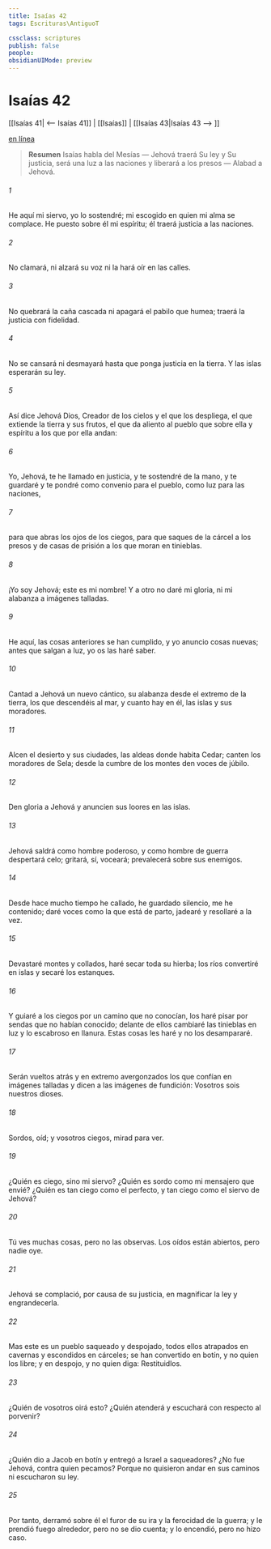 ```yaml
---
title: Isaías 42
tags: Escrituras\AntiguoT

cssclass: scriptures
publish: false
people:
obsidianUIMode: preview
---
```


# Isaías 42
[[Isaías 41| <-- Isaías 41]] | [[Isaías]] | [[Isaías 43|Isaías 43 --> ]]

[en línea](https://churchofjesuschrist.org/study/scriptures/ot/isa/42?lang=spa)

> __Resumen__
Isaías habla del Mesías — Jehová traerá Su ley y Su justicia, será una luz a las naciones y liberará a los presos — Alabad a Jehová.

###### 1 
He aquí mi siervo, yo lo sostendré; mi escogido en quien mi alma se complace. He puesto sobre él mi espíritu; él traerá justicia a las naciones.

###### 2 
No clamará, ni alzará su voz ni la hará oír en las calles.

###### 3 
No quebrará la caña cascada ni apagará el pabilo que humea; traerá la justicia con fidelidad.

###### 4 
No se cansará ni desmayará hasta que ponga justicia en la tierra. Y las islas esperarán su ley.

###### 5 
Así dice Jehová Dios, Creador de los cielos y el que los despliega, el que extiende la tierra y sus frutos, el que da aliento al pueblo que  sobre ella y espíritu a los que por ella andan:

###### 6 
Yo, Jehová, te he llamado en justicia, y te sostendré de la mano, y te guardaré y te pondré como convenio para el pueblo, como luz para las naciones,

###### 7 
para que abras los ojos de los ciegos, para que saques de la cárcel a los presos y de casas de prisión a los que moran en tinieblas.

###### 8 
¡Yo soy Jehová; este es mi nombre! Y a otro no daré mi gloria, ni mi alabanza a imágenes talladas.

###### 9 
He aquí, las cosas anteriores se han cumplido, y yo anuncio cosas nuevas; antes que salgan a luz, yo os las haré saber.

###### 10 
Cantad a Jehová un nuevo cántico, su alabanza desde el extremo de la tierra, los que descendéis al mar, y cuanto hay en él, las islas y sus moradores.

###### 11 
Alcen  el desierto y sus ciudades, las aldeas donde habita Cedar; canten los moradores de Sela; desde la cumbre de los montes den voces de júbilo.

###### 12 
Den gloria a Jehová y anuncien sus loores en las islas.

###### 13 
Jehová saldrá como hombre poderoso, y como hombre de guerra despertará celo; gritará, sí, voceará; prevalecerá sobre sus enemigos.

###### 14 
Desde hace mucho tiempo he callado, he guardado silencio, me he contenido; daré voces como la que está de parto, jadearé y resollaré a la vez.

###### 15 
Devastaré montes y collados, haré secar toda su hierba; los ríos convertiré en islas y secaré los estanques.

###### 16 
Y guiaré a los ciegos por un camino que no conocían, los haré pisar por sendas que no habían conocido; delante de ellos cambiaré las tinieblas en luz y lo escabroso en llanura. Estas cosas les haré y no los desampararé.

###### 17 
Serán vueltos atrás y en extremo avergonzados los que confían en imágenes talladas y dicen a las imágenes de fundición: Vosotros sois nuestros dioses.

###### 18 
Sordos, oíd; y vosotros ciegos, mirad para ver.

###### 19 
¿Quién es ciego, sino mi siervo? ¿Quién es sordo como mi mensajero que envié? ¿Quién es tan ciego como el perfecto, y tan ciego como el siervo de Jehová?

###### 20 
Tú ves muchas cosas, pero no las observas. Los oídos están abiertos, pero nadie oye.

###### 21 
Jehová se complació, por causa de su justicia, en magnificar la ley y engrandecerla.

###### 22 
Mas este es un pueblo saqueado y despojado, todos ellos atrapados en cavernas y escondidos en cárceles; se han convertido en botín, y no  quien los libre; y en despojo, y no  quien diga: Restituidlos.

###### 23 
¿Quién de vosotros oirá esto? ¿Quién atenderá y escuchará con respecto al porvenir?

###### 24 
¿Quién dio a Jacob en botín y entregó a Israel a saqueadores? ¿No fue Jehová, contra quien pecamos? Porque no quisieron andar en sus caminos ni escucharon su ley.

###### 25 
Por tanto, derramó sobre él el furor de su ira y la ferocidad de la guerra; y le prendió fuego alrededor, pero no se dio cuenta; y lo encendió, pero no hizo caso.

